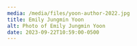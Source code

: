 ```yaml
---
media: /media/files/yoon-author-2022.jpg
title: Emily Jungmin Yoon
alt: Photo of Emily Jungmin Yoon
date: 2023-09-22T10:59:00-0500
---
```

